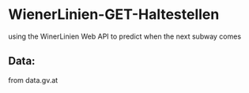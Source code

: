 # WienerLinien-GET-Haltestellen
using the WinerLinien Web API to predict when the next subway comes
<br>
## Data:
from data.gv.at
